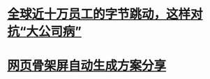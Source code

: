 # [全球近十万员工的字节跳动，这样对抗“大公司病”](https://mp.weixin.qq.com/s/lPholuVRd2Vfh32J7_Q4CA)

# [网页骨架屏自动生成方案分享](https://mp.weixin.qq.com/s/3CQYKxxGJEjQWJl3AtJ6PQ)
